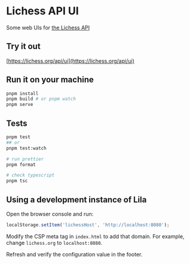 # Lichess API UI

Some web UIs for [the Lichess API](https://lichess.org/api)

## Try it out

[https://lichess.org/api/ui](https://lichess.org/api/ui)

## Run it on your machine

```bash
pnpm install
pnpm build # or pnpm watch
pnpm serve
```

## Tests

```bash
pnpm test
## or
pnpm test:watch
```

```bash
# run prettier
pnpm format

# check typescript
pnpm tsc
```

## Using a development instance of Lila

Open the browser console and run:

```js
localStorage.setItem('lichessHost', 'http://localhost:8080');
```

Modify the CSP meta tag in `index.html` to add that domain. For example, change `lichess.org` to `localhost:8080`.

Refresh and verify the configuration value in the footer.
